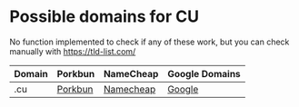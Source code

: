 # Possible domains for CU

No function implemented to check if any of these work, but you can check manually with https://tld-list.com/

| Domain | Porkbun | NameCheap | Google Domains |
|---|---|---|---|
| .cu | [Porkbun](https://porkbun.com/checkout/search?prb=e814663da1&tlds=&idnLanguage=&search=search&q=.cu) | [Namecheap](https://www.namecheap.com/domains/registration/results/?domain=.cu) | [Google](https://domains.google.com/registrar/search?searchTerm=.cu) |
